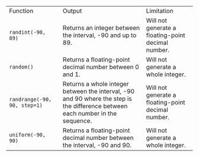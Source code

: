 |                              |                                                              |                                                    |
| :--------------------------- | :----------------------------------------------------------- | :------------------------------------------------- |
| Function                     | Output                                                       | Limitation                                         |
| `randint(-90, 89)`           | Returns an integer between the interval, -90 and up to 89.   | Will not generate a floating-point decimal number. |
| `random()`                   | Returns a floating-point decimal number between 0 and 1.     | Will not generate a whole integer.                 |
| `randrange(-90, 90, step=1)` | Returns a whole integer between the interval, -90 and 90 where the step is the difference between each number in the sequence. | Will not generate a floating-point decimal number. |
| `uniform(-90, 90)`           | Returns a floating-point decimal number between the interval, -90 and 90. | Will not generate a whole integer.                 |